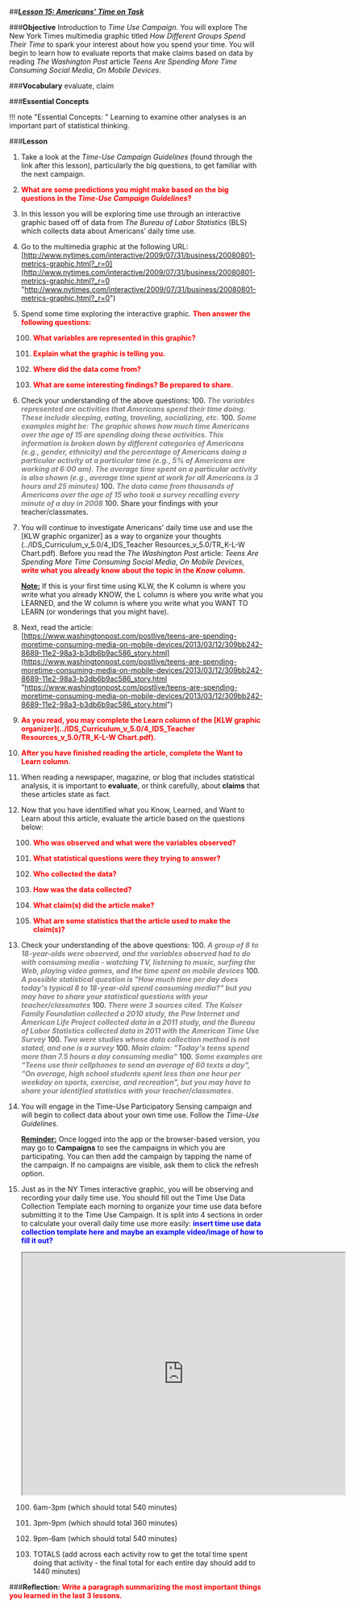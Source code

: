 ##***<u>Lesson 15: Americans’ Time on Task</u>***

###**Objective**
Introduction to *Time Use Campaign*. You will explore The New York Times multimedia graphic titled
*How Different Groups Spend Their Time* to spark your interest about how you spend your time. You will
begin to learn how to evaluate reports that make claims based on data by reading *The Washington Post*
article *Teens Are Spending More Time Consuming Social Media*, *On Mobile Devices*.


###**Vocabulary**
evaluate, claim

###**Essential Concepts**

!!! note "Essential Concepts: "
    Learning to examine other analyses is an important part of statistical thinking.
    
###**Lesson**
1. Take a look at the *Time-Use Campaign Guidelines* (found through the link after this lesson),
particularly the big questions, to get familiar with the next campaign.

2. <strong style="color: red;"> What are some predictions you might make based on the big questions in the *Time-Use Campaign
Guidelines*? </strong>

3. In this lesson you will be exploring time use through an interactive graphic based off of data from *The Bureau of Labor Statistics* (BLS) which collects data about Americans’
daily time use.

4. Go to the multimedia graphic at the following URL:<br>
    [http://www.nytimes.com/interactive/2009/07/31/business/20080801-metrics-graphic.html?_r=0](http://www.nytimes.com/interactive/2009/07/31/business/20080801-metrics-graphic.html?_r=0 "http://www.nytimes.com/interactive/2009/07/31/business/20080801-metrics-graphic.html?_r=0")

5. Spend some time exploring the interactive graphic. <strong style="color: red;"> Then answer the
following questions: </strong>

    100. <strong style="color: red;"> What variables are represented in this graphic? </strong>

    100. <strong style="color: red;">Explain what the graphic is telling you. </strong>

    100. <strong style="color: red;">Where did the data come from? </strong>

    100. <strong style="color: red;"> What are some interesting findings? Be prepared to share. </strong>

6. Check your understanding of the above questions:
    100. <span style="color:grey">***The variables represented are activities that Americans spend their time doing. These include sleeping, eating, traveling, socializing, etc.***</span>
    100. <span style="color:grey">***Some examples might be: The graphic shows how much time Americans over the age of 15 are spending doing these activities. This information is broken down by different categories of Americans (e.g., gender, ethnicity) and the percentage of Americans doing a particular activity at a particular time (e.g., 5% of Americans are working at 6:00 am). The average time spent on a particular activity is also shown (e.g., average time spent at work for all Americans is 3 hours and 25 minutes)***</span>
    100. <span style="color:grey">***The data came from thousands of Americans over the age of 15 who took a survey recalling every minute of a day in 2008***</span>
    100. Share your findings with your teacher/classmates.

7. You will continue to investigate Americans’ daily time use and use the [KLW
graphic organizer] as a way to organize your thoughts (../IDS_Curriculum_v_5.0/4_IDS_Teacher Resources_v_5.0/TR_K-L-W Chart.pdf). Before you read the *The Washington Post* article: *Teens Are Spending
More Time Consuming Social Media*, *On Mobile Devices*, <strong style="color: red;">write what you already know
about the topic in the *Know* column. </strong>

    **<u>Note:</u>** If this is your first time using KLW, the K column is where you write what you already KNOW, the L column is where you write what you LEARNED, and the W column is where you write what you WANT TO LEARN (or wonderings that you might have).

8. Next, read the article:<br>
    [https://www.washingtonpost.com/postlive/teens-are-spending-moretime-consuming-media-on-mobile-devices/2013/03/12/309bb242-8689-11e2-98a3-b3db6b9ac586_story.html](https://www.washingtonpost.com/postlive/teens-are-spending-moretime-consuming-media-on-mobile-devices/2013/03/12/309bb242-8689-11e2-98a3-b3db6b9ac586_story.html "https://www.washingtonpost.com/postlive/teens-are-spending-moretime-consuming-media-on-mobile-devices/2013/03/12/309bb242-8689-11e2-98a3-b3db6b9ac586_story.html")

9. <strong style="color: red;"> As you read, you may complete the Learn column of the [KLW graphic organizer](../IDS_Curriculum_v_5.0/4_IDS_Teacher Resources_v_5.0/TR_K-L-W Chart.pdf). </strong>

10. <strong style="color: red;"> After you have finished reading the article, complete the Want to Learn column. </strong>

11. When reading a newspaper, magazine, or blog that includes statistical analysis, it is important to
**evaluate**, or think carefully, about **claims** that these articles state as fact.

12. Now that you have identified what you Know, Learned, and Want to Learn about this article, evaluate the article based on the questions below:

    100. <strong style="color: red;"> Who was observed and what were the variables observed? </strong>

    100. <strong style="color: red;"> What statistical questions were they trying to answer? </strong>

    100. <strong style="color: red;"> Who collected the data? </strong>

    100. <strong style="color: red;"> How was the data collected? </strong>

    100. <strong style="color: red;"> What claim(s) did the article make? </strong>

    100. <strong style="color: red;"> What are some statistics that the article used to make the claim(s)? </strong>
    
13. Check your understanding of the above questions:
    100. <span style="color:grey">***A group of 8 to 18-year-olds were observed, and the variables observed had to do with consuming media - watching TV, listening to music, surfing the Web, playing video games, and the time spent on mobile devices***</span>
    100. <span style="color:grey">***A possible statistical question is "How much time per day does today's typical 8 to 18-year-old spend consuming media?" but you may have to share your statistical questions with your teacher/classmates***</span>
    100. <span style="color:grey">***There were 3 sources cited. The Kaiser Family Foundation collected a 2010 study, the Pew Internet and American Life Project collected data in a 2011 study, and the Bureau of Labor Statistics collected data in 2011 with the American Time Use Survey***</span>
    100. <span style="color:grey">***Two were studies whose data collection method is not stated, and one is a survey***</span>
    100. <span style="color:grey">***Main claim: "Today's teens spend more than 7.5 hours a day consuming media"***</span>
    100. <span style="color:grey">***Some examples are "Teens use their cellphones to send an average of 60 texts a day", "On average, high school students spent less than one hour per weekday on sports, exercise, and recreation", but you may have to share your identified statistics with your teacher/classmates.***</span>

14. You will engage in the Time-Use Participatory Sensing campaign and will
begin to collect data about your own time use. Follow the *Time-Use Guidelines*.

    **<u>Reminder:</u>** Once logged into the app or the browser-based version, you may go to
    **Campaigns** to see the campaigns in which you are participating. You can then add the
    campaign by tapping the name of the campaign. If no campaigns are visible, ask them to click the
    refresh option.

15. Just as in the NY Times interactive graphic, you will be observing and recording your daily time use. You should fill out the Time Use Data Collection Template each morning to organize your time use data before submitting it to the Time Use Campaign. It is split into 4 sections in order to calculate your overall daily time use more easily: <strong style="color: blue;"> insert time use data collection template here and maybe an example video/image of how to fill it out? </strong>

    <iframe src="https://docs.google.com/document/d/e/2PACX-1vRk8TkB29ZrpNwBZ5rLceOSCmxDHjqUgAMGDpFtP6-hCKg-MRd-eF_M3mHikBZGA7-EZc_J6QceeMTb/pub?embedded=true" width="640" height="480"></iframe>
    
    
    100. 6am-3pm (which should total 540 minutes)

    100. 3pm-9pm (which should total 360 minutes)

    100. 9pm-6am (which should total 540 minutes)

    100. TOTALS (add across each activity row to get the total time spent doing that activity - the final total for each entire day should add to 1440 minutes)


###**Reflection:**
<strong style="color: red;"> Write a paragraph summarizing the most important things you learned in the last 3 lessons. </strong>